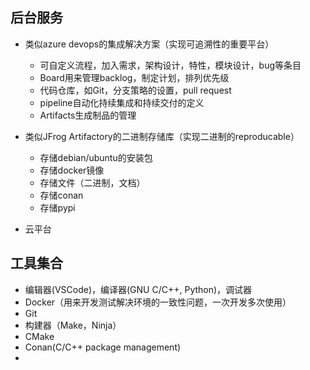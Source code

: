 ## 后台服务
- 类似azure devops的集成解决方案（实现可追溯性的重要平台）
  - 可自定义流程，加入需求，架构设计，特性，模块设计，bug等条目
  - Board用来管理backlog，制定计划，排列优先级
  - 代码仓库，如Git，分支策略的设置，pull request
  - pipeline自动化持续集成和持续交付的定义
  - Artifacts生成制品的管理

- 类似JFrog Artifactory的二进制存储库（实现二进制的reproducable）
  - 存储debian/ubuntu的安装包
  - 存储docker镜像
  - 存储文件（二进制，文档）
  - 存储conan
  - 存储pypi

- 云平台

## 工具集合
- 编辑器(VSCode)，编译器(GNU C/C++, Python)，调试器
- Docker（用来开发测试解决环境的一致性问题，一次开发多次使用）
- Git
- 构建器（Make，Ninja）
- CMake
- Conan(C/C++ package management)
- 